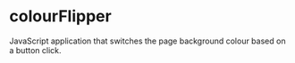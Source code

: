 # colourFlipper
JavaScript application that switches the page background colour based on a button click.
